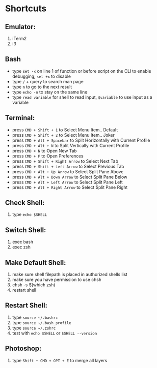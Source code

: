 # Shortcuts

## Emulator:

1. iTerm2
2. i3

## Bash

- type `set -x` on line 1 of function or before script on the CLI to enable
  debugging, `set +x` to disable
- type `/` + query to search man page
- type `n` to go to the next result
- type `echo -n` to stay on the same line
- type `read variable` for shell to read input, `$variable` to use input as a
  variable

## Terminal:

- press `CMD + Shift + 1` to Select Menu Item.. Default
- press `CMD + Shift + 2` to Select Menu Item.. Joker
- press `CMD + Alt + Spacebar` to Split Horizontally with Current Profile
- press `CMD + Alt + N` to Split Vertically with Current Profile
- press `CMD + N` to Open New Tab
- press `CMD + P` to Open Preferences
- press `CMD + Shift + Right Arrow` to Select Next Tab
- press `CMD + Shift + Left Arrow` to Select Previous Tab
- press `CMD + Alt + Up Arrow` to Select Split Pane Above
- press `CMD + Alt + Down Arrow` to Select Split Pane Below
- press `CMD + Alt + Left Arrow` to Select Split Pane Left
- press `CMD + Alt + Right Arrow` to Select Split Pane Right

## Check Shell:

1. type `echo $SHELL`

## Switch Shell:

1. exec bash
2. exec zsh

## Make Default Shell:

1. make sure shell filepath is placed in authorized shells list
2. make sure you have permission to use chsh
3. chsh -s \$(which zsh)
4. restart shell

## Restart Shell:

1. type `source ~/.bashrc`
2. type `source ~/.bash_profile`
3. type `source ~/.zshrc`
4. test with `echo $SHELL` or `$SHELL --version`

## Photoshop:

1. type `Shift + CMD + OPT + E` to merge all layers
